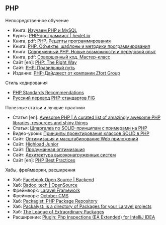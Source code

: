 ## PHP
Непосредственное обучение

* Книга: [Изучаем PHP и MySQL](https://www.livelib.ru/book/1000460782-izuchaem-php-i-mysql-linn-bejli-majkl-morrison)
* Курсы: [PHP-программист | hexlet.io](https://ru.hexlet.io/professions/php)
* Книга, pdf: [PHP. Рецепты программирования](https://www.livelib.ru/book/1001247893-php-retsepty-programmirovaniya-devid-sklyar-adam-trahtenberg)
* Книга: [PHP. Объекты, шаблоны и методики программирования](https://www.livelib.ru/book/1001403943-php-obekty-shablony-i-metodiki-programmirovaniya-met-zandstra)
* Книга: [Современный PHP. Новые возможности и передовой опыт](https://www.livelib.ru/book/1001537963-sovremennyj-php-novye-vozmozhnosti-i-peredovoj-opyt-dzhosh-lokhart)
* Книга, pdf: [Совершенный код. Мастер-класс](https://www.livelib.ru/book/1001122709-sovershennyj-kod-masterklass-stiv-makkonnell)
* Сайт [en]: [PHP: The Right Way](http://www.phptherightway.com)
* Сайт: [PHP: Правильный путь](http://getjump.me/ru-php-the-right-way/)
* Издание: [PHP-Дайджест от компании Zfort Group](https://habrahabr.ru/search/?target_type=posts&q=php%20%D0%B4%D0%B0%D0%B9%D0%B4%D0%B6%D0%B5%D1%81%D1%82&order_by=date)

Стиль кодирования

* [PHP Standards Recommendations](http://www.php-fig.org/psr/)
* [Русский перевод PHP-стандартов FIG](https://github.com/samdark/fig-standards-ru/blob/master/accepted/ru/index.md)

Полезные статьи и лучшие практики

* Статья [en]: [Awesome PHP | A curated list of amazingly awesome PHP libraries, resources and shiny things](https://github.com/ziadoz/awesome-php)
* Статья: [Шпаргалка по SOLID-принципам с примерами на PHP](https://habrahabr.ru/post/208442/)
* Видео-уроки: [Принципы проектирования классов SOLID в PHP](http://simple-training.com/category/solid-in-php/)
* Сайт: [Оптимизация и масштабирование Web приложений](http://ruhighload.com/)
* Сайт: [Highload Junior](http://junior.highload.ru/)
* Сайт: [Продуманная оптимизация](http://optimization.guide/)
* Сайт: [Архитектура высоконагруженных систем](https://www.insight-it.ru/highload/)
* Сайт [en]: [PHP Best Practices](https://phpbestpractices.org/)

Хабы, фреймворки, расширения

* Хаб: [Facebook Open Source | Backend](https://code.facebook.com/projects/backend/)
* Хаб: [Badoo_tech | OpenSource](https://tech.badoo.com/ru/open-source/)
* Фреймворк: [Laravel Framework](https://laravel.com/)
* Фреймворк: [October CMS](http://octobercms.com/)
* Хаб: [Packagist: PHP Package Repository](https://packagist.org/)
* Хаб: [Packalyst: is a directory of Packages for your Laravel projects](http://packalyst.com/)
* Хаб: [The League of Extraordinary Packages](https://thephpleague.com/)
* Расширение: [Plugin: Php Inspections (EA Extended) for IntelliJ IDEA](https://plugins.jetbrains.com/idea/plugin/7622-php-inspections-ea-extended-)

